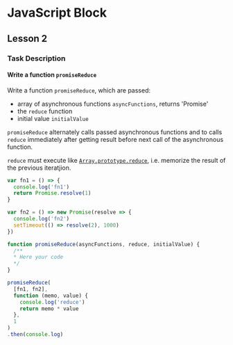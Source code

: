 # JavaScript Block

## Lesson 2

### Task Description

#### Write a function ```promiseReduce```

Write a function ```promiseReduce```, which are passed:

- array of asynchronous functions ```asyncFunctions```, returns 'Promise'
- the ```reduce``` function
- initial value ```initialValue```

```promiseReduce``` alternately calls passed asynchronous functions and to calls ```reduce``` immediately after getting result before next call of the asynchronous function.

```reduce``` must execute like [`Array.prototype.reduce`](https://developer.mozilla.org/en-US/docs/Web/JavaScript/Reference/Global_Objects/Array/Reduce), i.e. memorize the result of the previous iteratjion.

```javascript
var fn1 = () => {
  console.log('fn1')
  return Promise.resolve(1)
}

var fn2 = () => new Promise(resolve => {
  console.log('fn2')
  setTimeout(() => resolve(2), 1000)
})

function promiseReduce(asyncFunctions, reduce, initialValue) { 
  /**
  * Here your code
  */
}

promiseReduce(
  [fn1, fn2],
  function (memo, value) {
    console.log('reduce')
    return memo * value
  },
  1
)
.then(console.log)
```